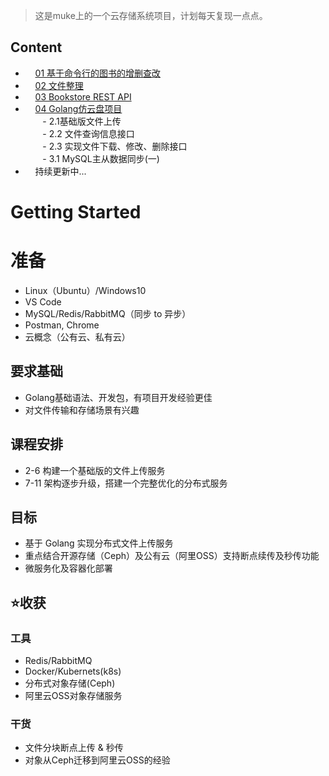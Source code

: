 > 这是muke上的一个云存储系统项目，计划每天复现一点点。

## Content
- &nbsp;&nbsp;&nbsp;&nbsp;[01 基于命令行的图书的增删查改](https://www.cnblogs.com/cenjw/p/gobeginner-proj-bookstore-cli.html")
-  &nbsp;&nbsp;&nbsp;&nbsp;[02 文件整理](https://www.cnblogs.com/cenjw/p/gobeginner-proj-organize-folder.html)
- &nbsp;&nbsp;&nbsp;&nbsp;[03 Bookstore REST API](https://www.cnblogs.com/cenjw/p/bookstore-rest-api.html)
- &nbsp;&nbsp;&nbsp;&nbsp;[04 Golang仿云盘项目](https://www.cnblogs.com/cenjw/p/go-filestore-disk-system.html)  
&nbsp;&nbsp;&nbsp;&nbsp;&nbsp;&nbsp;	- 2.1基础版文件上传  
&nbsp;&nbsp;&nbsp;&nbsp;&nbsp;&nbsp;	- 2.2 文件查询信息接口  
&nbsp;&nbsp;&nbsp;&nbsp;&nbsp;&nbsp;	- 2.3 实现文件下载、修改、删除接口  
&nbsp;&nbsp;&nbsp;&nbsp;&nbsp;&nbsp; - 3.1 MySQL主从数据同步(一)
- &nbsp;&nbsp;&nbsp;&nbsp;持续更新中...  

# Getting Started

# 准备

- Linux（Ubuntu）/Windows10
- VS Code
- MySQL/Redis/RabbitMQ（同步 to 异步）
- Postman, Chrome
- 云概念（公有云、私有云）

## 要求基础

- Golang基础语法、开发包，有项目开发经验更佳
- 对文件传输和存储场景有兴趣

## 课程安排

- 2-6 构建一个基础版的文件上传服务
- 7-11 架构逐步升级，搭建一个完整优化的分布式服务

## 目标

- 基于 Golang 实现分布式文件上传服务
- 重点结合开源存储（Ceph）及公有云（阿里OSS）支持断点续传及秒传功能
- 微服务化及容器化部署

## ⭐收获

### 工具

- Redis/RabbitMQ
- Docker/Kubernets(k8s)
- 分布式对象存储(Ceph)
- 阿里云OSS对象存储服务

### 干货

- 文件分块断点上传 & 秒传
- 对象从Ceph迁移到阿里云OSS的经验

